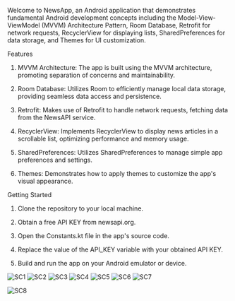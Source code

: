 Welcome to NewsApp, an Android application that demonstrates fundamental Android development concepts including the Model-View-ViewModel (MVVM) Architecture Pattern, Room Database, Retrofit for network requests, RecyclerView for displaying lists, SharedPreferences for data storage, and Themes for UI customization.

Features
1. MVVM Architecture: The app is built using the MVVM architecture, promoting separation of concerns and maintainability.

2. Room Database: Utilizes Room to efficiently manage local data storage, providing seamless data access and persistence.

3. Retrofit: Makes use of Retrofit to handle network requests, fetching data from the NewsAPI service.

4. RecyclerView: Implements RecyclerView to display news articles in a scrollable list, optimizing performance and memory usage.

5. SharedPreferences: Utilizes SharedPreferences to manage simple app preferences and settings.

6. Themes: Demonstrates how to apply themes to customize the app's visual appearance.

Getting Started
1. Clone the repository to your local machine.

2. Obtain a free API KEY from newsapi.org.

3. Open the Constants.kt file in the app's source code.

4. Replace the value of the API_KEY variable with your obtained API KEY.

5. Build and run the app on your Android emulator or device.


![SC1](https://github.com/acrrafe/NewsApp/assets/116049517/c6471b86-3859-4321-80dc-f2842d4acbeb)
![SC2](https://github.com/acrrafe/NewsApp/assets/116049517/9c638822-3018-4b59-aa88-1b36d1600c16)
![SC3](https://github.com/acrrafe/NewsApp/assets/116049517/9bdaa084-e049-4560-a176-6d8df88c84bd)
![SC4](https://github.com/acrrafe/NewsApp/assets/116049517/56283e44-f671-44a1-9788-387fa0a81c7f)
![SC5](https://github.com/acrrafe/NewsApp/assets/116049517/4695fff1-e59d-45ee-a7c7-cd740fd505a3)
![SC6](https://github.com/acrrafe/NewsApp/assets/116049517/6e39fc21-1998-4228-b62a-a19d92101127)
![SC7](https://github.com/acrrafe/NewsApp/assets/116049517/c3bc2b07-4988-48f2-90ca-17150277646b)
 
![SC8](https://github.com/acrrafe/NewsApp/assets/116049517/df4253c7-bdd7-43a2-9a2a-99349c1479fe)
